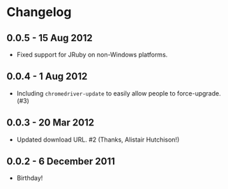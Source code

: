 Changelog
==========

0.0.5 - 15 Aug 2012
----------

* Fixed support for JRuby on non-Windows platforms.


0.0.4 - 1 Aug 2012
----------

* Including `chromedriver-update` to easily allow people to force-upgrade. (#3)


0.0.3 - 20 Mar 2012
----------

* Updated download URL. #2 (Thanks, Alistair Hutchison!)


0.0.2 - 6 December 2011
----------

* Birthday!
